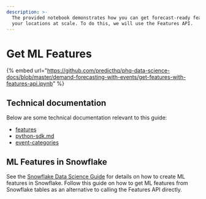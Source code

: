```yaml
---
description: >-
  The provided notebook demonstrates how you can get forecast-ready features for
  your locations at scale. To do this, we will use the Features API.
---
```


# Get ML Features

{% embed url="https://github.com/predicthq/phq-data-science-docs/blob/master/demand-forecasting-with-events/get-features-with-features-api.ipynb" %}

## Technical documentation

Below are some technical documentation relevant to this guide:

* [features](../../../api/features/ "mention")
* [python-sdk.md](../../../integrations/sdks/python-sdk.md "mention")
* [event-categories](../../predicthq-data/event-categories/ "mention")

## ML Features in Snowflake

See the [Snowflake Data Science Guide](../../../integrations/third-party-integrations/snowflake/snowflake-data-science-guide/) for details on how to create ML features in Snowflake. Follow this guide on how to get ML features from Snowflake tables as an alternative to calling the Features API directly.


